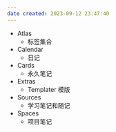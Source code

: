 ```yaml
---
date created: 2023-09-12 23:47:40
---
```


- Atlas
	- 标签集合
- Calendar
	- 日记
- Cards 
	- 永久笔记
-  Extras
	- Templater 模版
- Sources
	- 学习笔记和随记
- Spaces
	- 项目笔记